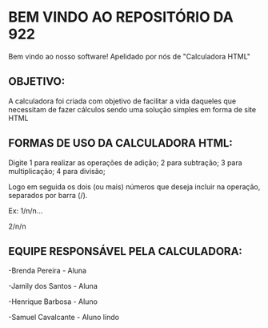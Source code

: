 # BEM VINDO AO REPOSITÓRIO DA 922

Bem vindo ao nosso software!
Apelidado por nós de "Calculadora HTML"

## OBJETIVO:
A calculadora foi criada com objetivo de facilitar a vida daqueles que necessitam de fazer cálculos
sendo uma solução simples em forma de site HTML

## FORMAS DE USO DA CALCULADORA HTML:
Digite 1 para realizar as operações de adição;
2 para subtração;
3 para multiplicação;
4 para divisão;

Logo em seguida os dois (ou mais) números que deseja incluir na operação, separados por barra (/).

Ex: 1/n/n... 

2/n/n

## EQUIPE RESPONSÁVEL PELA CALCULADORA:

-Brenda Pereira - Aluna

-Jamily dos Santos - Aluna

-Henrique Barbosa - Aluno

-Samuel Cavalcante - Aluno lindo
